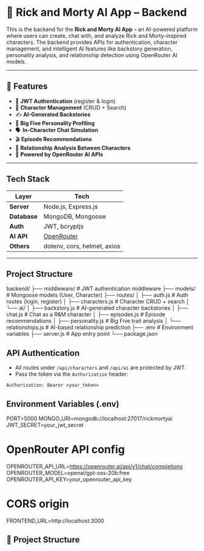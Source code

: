 # 🧠 Rick and Morty AI App – Backend

This is the backend for the **Rick and Morty AI App** – an AI-powered platform where users can create, chat with, and analyze Rick and Morty-inspired characters. The backend provides APIs for authentication, character management, and intelligent AI features like backstory generation, personality analysis, and relationship detection using OpenRouter AI models.

---

## 🚀 Features

- 🔐 **JWT Authentication** (register & login)
- 🌌 **Character Management** (CRUD + Search)
- ✍️ **AI-Generated Backstories**
- 🧠 **Big Five Personality Profiling**
- 🗣️ **In-Character Chat Simulation**
- 🎬 **Episode Recommendations**
- 🔗 **Relationship Analysis Between Characters**
- 🧠 **Powered by OpenRouter AI APIs**

---

## Tech Stack

| Layer       | Tech                                |
|-------------|-------------------------------------|
| **Server**  | Node.js, Express.js                 |
| **Database**| MongoDB, Mongoose                   |
| **Auth**    | JWT, bcryptjs                       |
| **AI API**  | [OpenRouter](https://openrouter.ai) |
| **Others**  | dotenv, cors, helmet, axios         |

---

## Project Structure
backend/
├── middleware/ # JWT authentication middleware
├── models/ # Mongoose models (User, Character)
├── routes/
│ ├── auth.js # Auth routes (login, register)
│ ├── characters.js # Character CRUD + search
│ └── ai/
│ ├── backstory.js # AI-generated character backstories
│ ├── chat.js # Chat as a R&M character
│ ├── episodes.js # Episode recommendations
│ ├── personality.js # Big Five trait analysis
│ └── relationships.js # AI-based relationship prediction
├── .env # Environment variables
├── server.js # App entry point
└── package.json

## API Authentication

- All routes under `/api/characters` and `/api/ai` are protected by JWT.
- Pass the token via the `Authorization` header:

```http
Authorization: Bearer <your_token>
```
## Environment Variables (.env)
PORT=5000
MONGO_URI=mongodb://localhost:27017/rickmortyai
JWT_SECRET=your_jwt_secret

# OpenRouter API config
OPENROUTER_API_URL=https://openrouter.ai/api/v1/chat/completions
OPENROUTER_MODEL=openai/gpt-oss-20b:free
OPENROUTER_API_KEY=your_openrouter_api_key

# CORS origin
FRONTEND_URL=http://localhost:3000



## 📁 Project Structure

